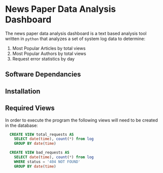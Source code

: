 # News Paper Data Analysis Dashboard
The news paper data analysis dashboard is a text based analysis tool written in `python` that analyzes a set of system log data to determine:
1. Most Popular Articles by total views
2. Most Popular Authors by total views
3. Request error statistics by day

## Software Dependancies

## Installation

## Required Views
In order to execute the program the following views will need to be created in the database:

```sql
  CREATE VIEW total_requests AS
    SELECT date(time), count(*) from log
    GROUP BY date(time)

  CREATE VIEW bad_requests AS
    SELECT date(time), count(*) from log
    WHERE status = '404 NOT FOUND'
    GROUP BY date(time)
```
